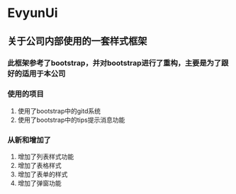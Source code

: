 # EvyunUi
## 关于公司内部使用的一套样式框架
### 此框架参考了bootstrap，并对bootstrap进行了重构，主要是为了跟好的适用于本公司

### 使用的项目

1. 使用了bootstrap中的gitd系统
1. 使用了bootstrap中的tips提示消息功能

### 从新和增加了
1. 增加了列表样式功能
1. 增加了表格样式
1. 增加了表单的样式
1. 增加了弹窗功能

